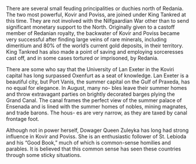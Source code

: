 There are several small feuding principalities or duchies north of Redania. The two most powerful, Kovir and Poviss, are joined under King Tankred at this time. They are not involved with the Nilfgaardian War other than to send significant monetary support to the North. Originally given to a castoff member of Redanian royalty, the backwater of Kovir and Poviss became very successful after finding large veins of rare minerals, including dimeritium and 80% of the world’s current gold deposits, in their territory. King Tankred has also made a point of saving and employing sorceresses cast off, and in some cases tortured or imprisoned, by Redania.

There are some who say that the University of Lan Exeter in the Koviri capital has long surpassed Oxenfurt as a seat of knowledge. Lan Exeter is a beautiful city, but Port Vanis, the summer capital on the Gulf of Praxeda, has no equal for elegance. In August, many no- bles leave their summer homes and throw extravagant parties on brightly decorated barges plying the Grand Canal. The canal frames the perfect view of the summer palace of Ensenada and is lined with the summer homes of nobles, mining magnates, and trade barons. The hous- es are very narrow, as they are taxed by canal frontage foot.

Although not in power herself, Dowager Queen Zuleyka has long had strong influence in Kovir and Poviss. She is an enthusiastic follower of St. Lebioda and his “Good Book,” much of which is common-sense homilies and parables. It is believed that this common sense has seen these countries through some sticky situations.
